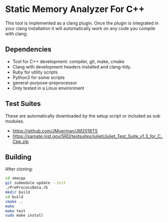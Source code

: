 Static Memory Analyzer For C++
==============================

This tool is implemented as a clang plugin. Once the plugin is
integrated in your clang installation it will automatically work on
any code you compile with clang.

Dependencies
------------

- Tool for C++ development: compiler, git, make, cmake
- Clang with development headers installed and clang-tidy.
- Ruby for utility scripts
- Python3 for some scripts
- general-purpose-preprocessor
- Only tested in a Linux environment

Test Suites
-----------

These are automatically downloaded by the setup script or included as sub modules.

- https://github.com/JMoerman/JM2018TS
- https://samate.nist.gov/SRD/testsuites/juliet/Juliet_Test_Suite_v1.3_for_C_Cpp.zip


Building
--------
After cloning:

```sh
cd smacpp
git submodule update --init
./PreProcessData.rb
mkdir build
cd build
cmake ..
make
make test
sudo make install
```

